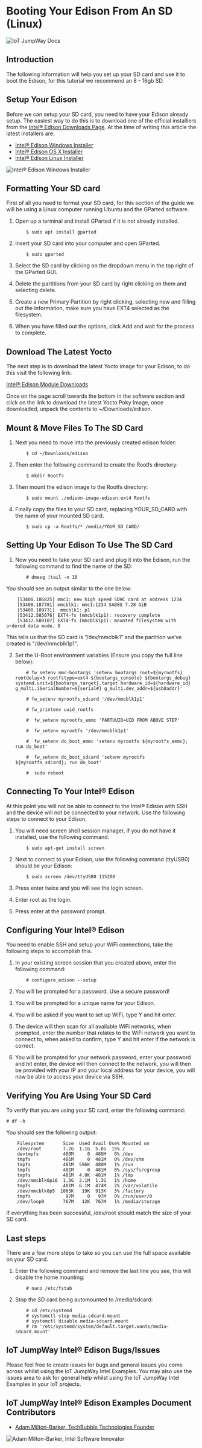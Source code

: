 # Booting Your Edison From An SD (Linux)

![IoT JumpWay Docs](../../images/Docs/Intel-Edison-Documentation.png)

## Introduction

The following information will help you set up your SD card and use it to boot the Edison, for this tutorial we recommend an 8 - 16gb SD.

## Setup Your Edison

Before we can setup your SD card, you need to have your Edison already setup. The easiest way to do this is to download one of the official installlers from the [Intel® Edison Downloads Page](https://software.intel.com/en-us/iot/hardware/edison/downloads "Intel® Edison Downloads Page"). At the time of writing this article the latest installers are:

- [Intel® Edison Windows Installer](https://software.intel.com/edison-config/win/latest "Intel® Edison Windows Installer")
- [Intel® Edison OS X Installer](https://software.intel.com/edison-config/osx/latest "Intel® Edison OS X Installer")
- [Intel® Edison Linux Installer](https://software.intel.com/edison-config/linux/latest "Intel® Edison Linux Installer")

![Intel® Edison Windows Installer](../../images/Docs/Edison-Installer.jpg)

## Formatting Your SD card

First of all you need to format your SD card, for this section of the guide we will be using a Linux computer running Ubuntu and the GParted software.

1. Open up a terminal and install GParted if it is not already installed.

    ```
        $ sudo apt install gparted
    ```

2. Insert your SD card into your computer and open GParted.

    ```
        $ sudo gparted
    ```

3. Select the SD card by clicking on the dropdown menu in the top right of the GParted GUI.

4. Delete the partitions from your SD card by right clicking on them and selecting delete.

5. Create a new Primary Partition by right clicking, selecting new and filling out the information, make sure you have  EXT4 selected as the filesystem.

6. When you have filled out the options, click Add and wait for the process to complete.

## Download The Latest Yocto

The next step is to download the latest Yocto image for your Edison, to do this visit the following link:

[Intel® Edison Module Downloads](https://software.intel.com/en-us/iot/hardware/edison/downloads "Intel® Edison Module Downloads")

Once on the page scroll towards the bottom in the software section and click on the link to download the latest Yocto Poky Image, once downloaded, unpack the contents to ~/Downloads/edison.

## Mount & Move Files To The SD Card

1. Next you need to move into the previously created edison folder:

    ```
        $ cd ~/Downloads/edison
    ```

2. Then enter the following command to create the Rootfs directory:

    ```
        $ mkdir Rootfs
    ```

3. Then mount the edison image to the Rootfs directory:

    ```
        $ sudo mount ./edison-image-edison.ext4 Rootfs
    ```

4. Finally copy the files to your SD card, replacing YOUR_SD_CARD with the name of your mounted SD card.

    ```
        $ sudo cp -a Rootfs/* /media/YOUR_SD_CARD/
    ```

## Setting Up Your Edison To Use The SD Card

1. Now you need to take your SD card and plug it into the Edison, run the following command to find the name of the SD:

    ```
        # dmesg |tail -n 10
    ```

You should see an output similar to the one below:

        [53400.186825] mmc1: new high speed SDHC card at address 1234
        [53400.187781] mmcblk1: mmc1:1234 SA08G 7.28 GiB
        [53400.189731]  mmcblk1: p1
        [53412.585076] EXT4-fs (mmcblk1p1): recovery complete
        [53412.589107] EXT4-fs (mmcblk1p1): mounted filesystem with ordered data mode. O

This tells us that the SD card is “/dev/mmcblk1” and the partition we’ve created is "/dev/mmcblk1p1".

2. Set the U-Boot environment variables (Ensure you copy the full line below):

    ```
        # fw_setenv mmc-bootargs 'setenv bootargs root=${myrootfs} rootdelay=3 rootfstype=ext4 ${bootargs_console} ${bootargs_debug} systemd.unit=${bootargs_target}.target hardware_id=${hardware_id} g_multi.iSerialNumber=${serial#} g_multi.dev_addr=${usb0addr}'
    ```

    ```
        # fw_setenv myrootfs_sdcard '/dev/mmcblk1p1'
    ```

    ```
        # fw_printenv uuid_rootfs
    ```

    ```
        #  fw_setenv myrootfs_emmc 'PARTUUID=UID FROM ABOVE STEP'
    ```

    ```
        #  fw_setenv myrootfs '/dev/mmcblk1p1'
    ```

    ```
        #  fw_setenv do_boot_emmc 'setenv myrootfs ${myrootfs_emmc}; run do_boot'
    ```

    ```
        #  fw_setenv do_boot_sdcard 'setenv myrootfs ${myrootfs_sdcard}; run do_boot'
    ```

    ```
        #  sudo reboot
    ```

## Connecting To Your Intel® Edison

At this point you will not be able to connect to the Intel® Edison with SSH and the device will not be connected to your network. Use the following steps to connect to your Edison.

1. You will need screen shell session manager, if you do not have it installed, use the following command:

    ```
        $ sudo apt-get install screen
    ```

2. Next to connect to your Edison, use the following command (ttyUSB0) should be your Edison:

    ```
        $ sudo screen /dev/ttyUSB0 115200
    ```

3. Press enter twice and you will see the login screen.

4. Enter root as the login.

5. Press enter at the password prompt.

## Configuring Your Intel® Edison

You need to enable SSH and setup your WiFi connections, take the following steps to accomplish this.

1. In your existing screen session that you created above, enter the following command:

    ```
        # configure_edison --setup
    ```

2. You will be prompted for a password. Use a secure password!

3. You will be prompted for a unique name for your Edison.

4. You will be asked if you want to set up WiFi, type Y and hit enter.

5. The device will then scan for all available WiFi networks, when prompted, enter the number that relates to the WiFi network you want to connect to, when asked to confirm, type Y and hit enter if the network is correct.

6. You will be prompted for your network password, enter your password and hit enter, the device will then connect to the network, you will then be provided with your IP and your local address for your device, you will now be able to access your device via SSH.

## Verifying You Are Using Your SD Card

To verify that you are using your SD card, enter the following command:

    # df -h

You should see the following output:

        Filesystem       Size  Used Avail Use% Mounted on
        /dev/root        7.2G  1.1G  5.8G  15% /
        devtmpfs         480M     0  480M   0% /dev
        tmpfs            481M     0  481M   0% /dev/shm
        tmpfs            481M  596K  480M   1% /run
        tmpfs            481M     0  481M   0% /sys/fs/cgroup
        tmpfs            481M  4.0K  481M   1% /tmp
        /dev/mmcblk0p10  1.3G  2.1M  1.3G   1% /home
        tmpfs            481M  6.1M  474M   2% /var/volatile
        /dev/mmcblk0p5  1003K   19K  913K   3% /factory
        tmpfs             97M     0   97M   0% /run/user/0
        /dev/loop0       767M   12K  767M   1% /media/storage

If everything has been successful, /dev/root should match the size of your SD card.

## Last steps

There are a few more steps to take so you can use the full space available on your SD card.

1. Enter the following command and remove the last line you see, this will disable the home mounting:

    ```
        # nano /etc/fstab
    ```

2. Stop the SD card being automounted to /media/sdcard:

    ```
        # cd /etc/systemd
        # systemctl stop media-sdcard.mount
        # systemctl disable media-sdcard.mount
        # rm '/etc/systemd/system/default.target.wants/media-sdcard.mount'
    ```

## IoT JumpWay Intel® Edison Bugs/Issues

Please feel free to create issues for bugs and general issues you come across whilst using the IoT JumpWay Intel Examples. You may also use the issues area to ask for general help whilst using the IoT JumpWay Intel Examples in your IoT projects.

## IoT JumpWay Intel® Edison Examples Document Contributors

- [Adam Milton-Barker, TechBubble Technologies Founder](https://github.com/iotJumpway "Adam Milton-Barker, TechBubble Technologies Founder")

![Adam Milton-Barker,  Intel Software Innovator](../../images/main/Intel-Software-Innovator.jpg)







